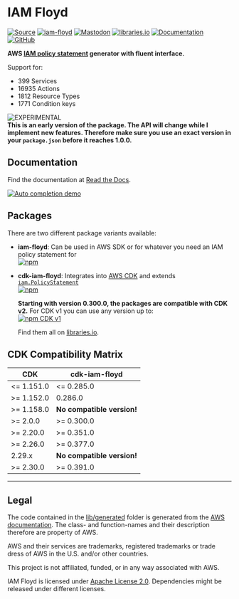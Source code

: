 # IAM Floyd

[![Source](https://img.shields.io/github/stars/udondan/iam-floyd?logo=github&label=GitHub%20Stars)][source]
[![iam-floyd](https://img.shields.io/github/v/release/udondan/iam-floyd)][source]
[![Mastodon](https://badgen.net/badge/Mastodon/iamfloyd@awscommunity.social/blue)][mastodon]
[![libraries.io](https://img.shields.io/badge/packages-libraries.io-yellow)][libraries.io]
[![Documentation](https://img.shields.io/badge/Documentation-Read%20the%20Docs-orange)][documentation]
[![GitHub](https://img.shields.io/github/license/udondan/iam-floyd)][license]

<!-- put back - when we actually have tests
[![Test Coverage](https://api.codeclimate.com/v1/badges/cdb84b5646c6805b1a23/test_coverage)](https://codeclimate.com/github/udondan/iam-floyd/test_coverage)
-->

**AWS [IAM policy statement][statement] generator with fluent interface.**

<!-- stats -->
Support for:

- 399 Services
- 16935 Actions
- 1812 Resource Types
- 1771 Condition keys
<!-- /stats -->

![EXPERIMENTAL](https://img.shields.io/badge/stability-experimantal-orange?style=for-the-badge)**<br>This is an early version of the package. The API will change while I implement new features. Therefore make sure you use an exact version in your `package.json` before it reaches 1.0.0.**

## Documentation

Find the documentation at [Read the Docs][documentation].

[![Auto completion demo](https://raw.githubusercontent.com/udondan/iam-floyd/main/docs/movie-preview.png)](https://www.youtube.com/watch?v=4dHY8qPHbKA 'Auto completion demo')

## Packages

There are two different package variants available:

- **iam-floyd**: Can be used in AWS SDK or for whatever you need an IAM policy statement for <br>[![npm](https://img.shields.io/npm/dt/iam-floyd?label=npm&color=blueviolet)](https://www.npmjs.com/package/iam-floyd)
- **cdk-iam-floyd**: Integrates into [AWS CDK] and extends [`iam.PolicyStatement`](https://docs.aws.amazon.com/cdk/api/latest/docs/@aws-cdk_aws-iam.PolicyStatement.html)<br>[![npm](https://img.shields.io/npm/dt/cdk-iam-floyd?label=npm&color=orange)](https://www.npmjs.com/package/cdk-iam-floyd)

  **Starting with version 0.300.0, the packages are compatible with CDK v2.** For CDK v1 you can use any version up to:<br>
  [![npm CDK v1](https://img.shields.io/badge/npm-0.286.0-yellow)](https://www.npmjs.com/package/cdk-iam-floyd/v/0.286.0)

  Find them all on [libraries.io].

## CDK Compatibility Matrix

| CDK        | cdk-iam-floyd              |
| ---------- | -------------------------- |
| <= 1.151.0 | <= 0.285.0                 |
| >= 1.152.0 | 0.286.0                    |
| >= 1.158.0 | **No compatible version!** |
| >= 2.0.0   | >= 0.300.0                 |
| >= 2.20.0  | >= 0.351.0                 |
| >= 2.26.0  | >= 0.377.0                 |
| 2.29.x     | **No compatible version!** |
| >= 2.30.0  | >= 0.391.0                 |

---

## Legal

The code contained in the [lib/generated](https://github.com/udondan/iam-floyd/tree/main/lib/generated) folder is generated from the [AWS documentation](https://docs.aws.amazon.com/IAM/latest/UserGuide/reference_policies_actions-resources-contextkeys.html). The class- and function-names and their description therefore are property of AWS.

AWS and their services are trademarks, registered trademarks or trade dress of AWS in the U.S. and/or other countries.

This project is not affiliated, funded, or in any way associated with AWS.

IAM Floyd is licensed under [Apache License 2.0][license]. Dependencies might be released under different licenses.

   [source]: https://github.com/udondan/iam-floyd
   [documentation]: https://iam-floyd.readthedocs.io/en/latest/
   [npm]: https://www.npmjs.com/package/iam-floyd
   [license]: https://github.com/udondan/iam-floyd/blob/main/LICENSE
   [statement]: https://docs.aws.amazon.com/IAM/latest/UserGuide/reference_policies_elements_statement.html
   [libraries.io]: https://libraries.io/search?q=iam-floyd
   [AWS CDK]: https://aws.amazon.com/cdk/
   [mastodon]: https://awscommunity.social/@iamfloyd
